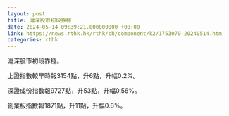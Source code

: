 ```yaml
---
layout: post
title: 滬深股市初段靠穩
date: 2024-05-14 09:39:21.000000000 +08:00
link: https://news.rthk.hk/rthk/ch/component/k2/1753070-20240514.htm
categories: rthk
---
```


滬深股市初段靠穩。

上證指數較早時報3154點，升6點，升幅0.2%。

深證成份指數報9727點，升53點，升幅0.56%。

創業板指數報1871點，升11點，升幅0.6%。
